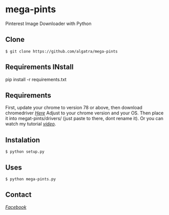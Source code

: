 # mega-pints
Pinterest Image Downloader with Python
## Clone
```
$ git clone https://github.com/algatra/mega-pints
```
## Requirements INstall
pip install -r requirements.txt


## Requirements
First, update your chrome to version 78 or above, then download chromedriver *[Here](http://chromedriver.chromium.org/)* Adjust to your chrome version and your OS. Then place it into megat-pints/drivers/ (just paste to there, dont rename it). Or you can watch my tutorial *[video](https://www.youtube.com/watch?v=FehEbsnGCwc)*.

## Instalation
```
$ python setup.py
```
## Uses
```
$ python mega-pints.py
```

## Contact
*[Facebook](https://web.facebook.com/megatruh.al)*
